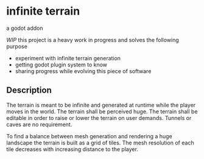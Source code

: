 # infinite terrain
a godot addon

*WIP* this project is a heavy work in progress and solves the following purpose 

* experiment with infinite terrain generation
* getting godot plugin system to know
* sharing progress while evolving this piece of software

## Description
The terrain is meant to be infinite and generated at runtime while the player moves in the world.
The terrain shall be perceived huge.
The terrain shall be editable in order to raise or lower the terrain on user demands.
Tunnels or caves are no requirement.

To find a balance between mesh generation and rendering a huge landscape the terrain is built as a grid of tiles.
The mesh resolution of each tile decreases with increasing distance to the player.

	
